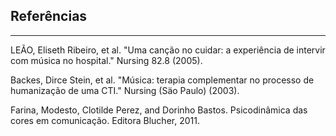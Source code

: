 ## Referências
-----

LEÃO, Eliseth Ribeiro, et al. "Uma canção no cuidar: a experiência de intervir com música no hospital." Nursing 82.8 (2005).

Backes, Dirce Stein, et al. "Música: terapia complementar no processo de humanização de uma CTI." Nursing (Säo Paulo) (2003).

Farina, Modesto, Clotilde Perez, and Dorinho Bastos. Psicodinâmica das cores em comunicação. Editora Blucher, 2011.
